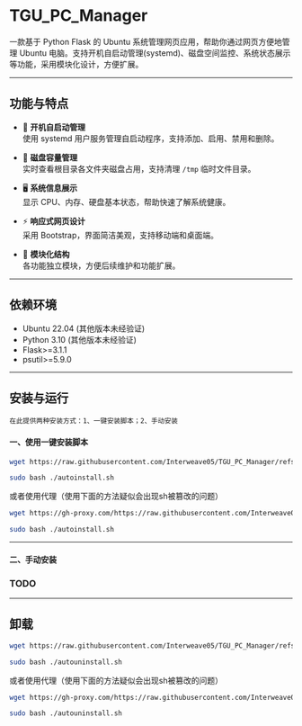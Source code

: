 # TGU_PC_Manager

一款基于 Python Flask 的 Ubuntu 系统管理网页应用，帮助你通过网页方便地管理 Ubuntu 电脑。支持开机自启动管理(systemd)、磁盘空间监控、系统状态展示等功能，采用模块化设计，方便扩展。

---

## 功能与特点

- 🔄 **开机自启动管理**  
  使用 systemd 用户服务管理自启动程序，支持添加、启用、禁用和删除。

- 💾 **磁盘容量管理**  
  实时查看根目录各文件夹磁盘占用，支持清理 `/tmp` 临时文件目录。

- 🖥️ **系统信息展示**  
  显示 CPU、内存、硬盘基本状态，帮助快速了解系统健康。

- ⚡ **响应式网页设计**  
  采用 Bootstrap，界面简洁美观，支持移动端和桌面端。

- 🧱 **模块化结构**  
  各功能独立模块，方便后续维护和功能扩展。

---

## 依赖环境

- Ubuntu 22.04 (其他版本未经验证)
- Python 3.10 (其他版本未经验证)
- Flask>=3.1.1
- psutil>=5.9.0

---

## 安装与运行

    在此提供两种安装方式：1、一键安装脚本；2、手动安装

#### 一、使用一键安装脚本

```bash
wget https://raw.githubusercontent.com/Interweave05/TGU_PC_Manager/refs/heads/main/autoinstall.sh 

sudo bash ./autoinstall.sh
```

或者使用代理（使用下面的方法疑似会出现sh被篡改的问题）

```bash
wget https://gh-proxy.com/https://raw.githubusercontent.com/Interweave05/TGU_PC_Manager/refs/heads/main/autoinstall.sh 

sudo bash ./autoinstall.sh
```
---

#### 二、手动安装
### TODO

---

## 卸载

```bash
wget https://raw.githubusercontent.com/Interweave05/TGU_PC_Manager/refs/heads/main/autouninstall.sh 

sudo bash ./autouninstall.sh
```
或者使用代理（使用下面的方法疑似会出现sh被篡改的问题）

```bash
wget https://gh-proxy.com/https://raw.githubusercontent.com/Interweave05/TGU_PC_Manager/refs/heads/main/autouninstall.sh 

sudo bash ./autouninstall.sh
```